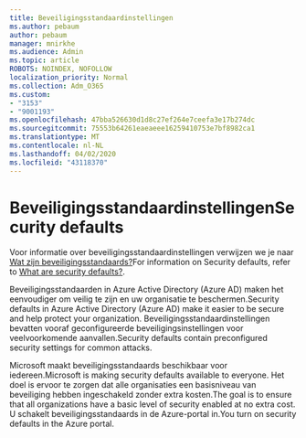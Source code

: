 ```yaml
---
title: Beveiligingsstandaardinstellingen
ms.author: pebaum
author: pebaum
manager: mnirkhe
ms.audience: Admin
ms.topic: article
ROBOTS: NOINDEX, NOFOLLOW
localization_priority: Normal
ms.collection: Adm_O365
ms.custom:
- "3153"
- "9001193"
ms.openlocfilehash: 47bba526630d1d8c27ef264e7ceefa3e17b274dc
ms.sourcegitcommit: 75553b64261eaeaeee16259410753e7bf8982ca1
ms.translationtype: MT
ms.contentlocale: nl-NL
ms.lasthandoff: 04/02/2020
ms.locfileid: "43118370"
---
```

# <a name="security-defaults"></a><span data-ttu-id="34770-102">Beveiligingsstandaardinstellingen</span><span class="sxs-lookup"><span data-stu-id="34770-102">Security defaults</span></span>

<span data-ttu-id="34770-103">Voor informatie over beveiligingsstandaardinstellingen verwijzen we je naar [Wat zijn beveiligingsstandaards?](https://docs.microsoft.com/azure/active-directory/conditional-access/concept-conditional-access-security-defaults)</span><span class="sxs-lookup"><span data-stu-id="34770-103">For information on Security defaults, refer to [What are security defaults?](https://docs.microsoft.com/azure/active-directory/conditional-access/concept-conditional-access-security-defaults).</span></span>

<span data-ttu-id="34770-104">Beveiligingsstandaarden in Azure Active Directory (Azure AD) maken het eenvoudiger om veilig te zijn en uw organisatie te beschermen.</span><span class="sxs-lookup"><span data-stu-id="34770-104">Security defaults in Azure Active Directory (Azure AD) make it easier to be secure and help protect your organization.</span></span> <span data-ttu-id="34770-105">Beveiligingsstandaardinstellingen bevatten vooraf geconfigureerde beveiligingsinstellingen voor veelvoorkomende aanvallen.</span><span class="sxs-lookup"><span data-stu-id="34770-105">Security defaults contain preconfigured security settings for common attacks.</span></span>

<span data-ttu-id="34770-106">Microsoft maakt beveiligingsstandaards beschikbaar voor iedereen.</span><span class="sxs-lookup"><span data-stu-id="34770-106">Microsoft is making security defaults available to everyone.</span></span> <span data-ttu-id="34770-107">Het doel is ervoor te zorgen dat alle organisaties een basisniveau van beveiliging hebben ingeschakeld zonder extra kosten.</span><span class="sxs-lookup"><span data-stu-id="34770-107">The goal is to ensure that all organizations have a basic level of security enabled at no extra cost.</span></span> <span data-ttu-id="34770-108">U schakelt beveiligingsstandaards in de Azure-portal in.</span><span class="sxs-lookup"><span data-stu-id="34770-108">You turn on security defaults in the Azure portal.</span></span>
